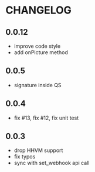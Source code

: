 # CHANGELOG

## 0.0.12
+ improve code style
+ add onPicture method

## 0.0.5

+ signature inside QS

## 0.0.4

+ fix #13, fix #12, fix unit test

## 0.0.3

+ drop HHVM support
+ fix typos
+ sync with set_webhook api call
